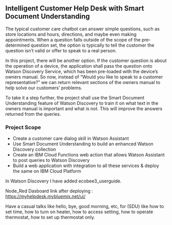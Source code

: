 ## Intelligent Customer Help Desk with Smart Document Understanding
The typical customer care chatbot can answer simple questions, such as store locations and hours, directions, and maybe even making appointments. When a question falls outside of the scope of the pre-determined question set, the option is typically to tell the customer the question isn’t valid or offer to speak to a real person.

In this project, there will be another option. If the customer question is about the operation of a device, the application shall pass the question onto Watson Discovery Service, which has been pre-loaded with the device’s owners manual. So now, instead of “Would you like to speak to a customer representative?” we can return relevant sections of the owners manual to help solve our customers’ problems.

To take it a step further, the project shall use the Smart Document Understanding feature of Watson Discovery to train it on what text in the owners manual is important and what is not. This will improve the answers returned from the queries.

### Project Scope
- Create a customer care dialog skill in Watson Assistant
- Use Smart Document Understanding to build an enhanced Watson Discovery collection
- Create an IBM Cloud Functions web action that allows Watson Assistant to post queries to Watson Discovery
- Build a web application with integration to all these services & deploy the same on IBM Cloud Platform

In Watson Discovery I have added ecobee3_userguide.

Node_Red Dasboard link after deploying : https://myhelpdesk.mybluemix.net/ui/

Have a casual talks like hello, bye, good morning, etc, for (SDU) like how to set time, how to turn on heater, how to access setting, how to operate thermostat, how to set up thermostat only.
